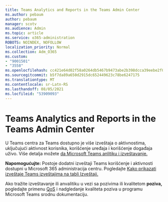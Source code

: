 ```yaml
---
title: Teams Analytics and Reports in the Teams Admin Center
ms.author: pebaum
author: pebaum
manager: scotv
ms.audience: Admin
ms.topic: article
ms.service: o365-administration
ROBOTS: NOINDEX, NOFOLLOW
localization_priority: Normal
ms.collection: Adm_O365
ms.custom:
- "9001501"
- "3558"
ms.openlocfilehash: cc421e64d02f58a0264db5467b9473abe2b398dcca39eebe2f072a0f283276f2
ms.sourcegitcommit: b5f7da89a650d2915dc652449623c78be6247175
ms.translationtype: MT
ms.contentlocale: sr-Latn-RS
ms.lasthandoff: 08/05/2021
ms.locfileid: "53909093"
---
```

# <a name="teams-analytics-and-reports-in-the-teams-admin-center"></a>Teams Analytics and Reports in the Teams Admin Center

U Teams centra  za Teams dostupno je više izveštaja o aktivnostima, uključujući aktivnost korisnika, korišćenje uređaja i korišćenje događaja uživo. Više detalja možete [da Microsoft Teams anlitiku i izveštavanje.](https://docs.microsoft.com/microsoftteams/teams-analytics-and-reports/teams-reporting-reference)

**Napomogućujte:** Postoje dodatni izveštaji Teams korišćenje i aktivnosti dostupni u Microsoft 365 administracija centru. Pogledajte [Kako prikazati izveštaje Teams izveštajima na tabli Izveštaji.](https://docs.microsoft.com/microsoftteams/teams-activity-reports#how-to-view-the-teams-reports-in-the-reports-dashboard)

Ako tražite izveštavanje ili anvalitiku u  vezi sa pozivima ili kvalitetom **poziva,** pogledajte primenu [QoS](https://docs.microsoft.com/microsoftteams/monitor-call-quality-qos) i nadgledanje kvaliteta poziva u programu Microsoft Teams srodnu dokumentaciju.

